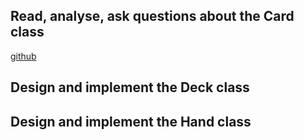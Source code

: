 ## Read, analyse, ask questions about the Card class

[github](github.com/aruvi-py/prodapt-bootcamp)

## Design and implement the Deck class

## Design and implement the Hand class
